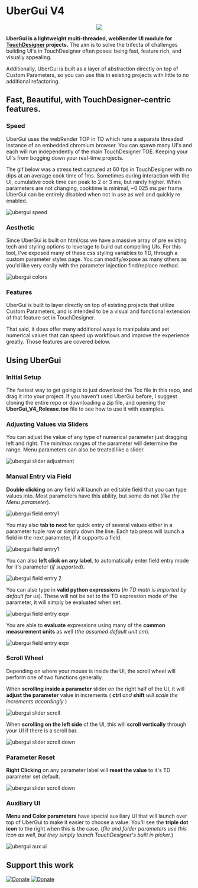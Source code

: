 # UberGui V4

<p align="center">
  <img src="https://www.geopix.io/wp-content/uploads/2021/02/UGV4_header2.gif">
</p>

**UberGui is a lightweight multi-threaded, webRender UI module for [TouchDesigner](https://derivative.ca/) projects.** The aim is to solve the trifecta of challenges building UI's in TouchDesigner often poses: being fast, feature rich, and visually appealing.

Additionally, UberGui is built as a layer of abstraction directly on top of Custom Parameters, so you can use this in existing projects with little to no additional refactoring.



## Fast, Beautiful, with TouchDesigner-centric features.

### Speed
UberGui uses the webRender TOP in TD which runs a separate threaded instance of an embedded chromium browser. You can spawn many UI's and each will run independently of the main TouchDesigner TOE. Keeping your UI's from bogging down your real-time projects.

The gif below was a stress test captured at 60 fps in TouchDesigner with no dips at an average cook time of 1ms. Sometimes during interaction with the UI, cumulative cook time can peak to 2 or 3 ms, but rarely higher. When parameters are not changing, cooktime is minimal, ~0.025 ms per frame. UberGui can be entirely disabled when not in use as well and quickly re enabled.

![ubergui speed](https://www.geopix.io/wp-content/uploads/2021/02/UGV4_header2.gif)

### Aesthetic
Since UberGui is built on html/css we have a massive array of pre existing tech and styling options to leverage to build out compelling UIs. For this tool, I've exposed many of these css styling variables to TD, through a custom parameter styles page. You can modify/expose as many others as you'd like very easily with the parameter injection find/replace method.

![ubergui colors](https://www.geopix.io/wp-content/uploads/2021/02/UGV4_colorChanges2.gif)



### Features
UberGui is built to layer directly on top of existing projects that utilize Custom Parameters, and is intended to be a visual and functional extension of that feature set in TouchDesigner.

That said, it does offer many additional ways to manipulate and set numerical values that can speed up workflows and improve the experience greatly. Those features are covered below.

## Using UberGui

### Initial Setup
The fastest way to get going is to just download the Tox file in this repo, and drag it into your project. If you haven't used UberGui before, I suggest cloning the entire repo or downloading a zip file, and opening the **UberGui_V4_Release.toe** file to see how to use it with examples.

### Adjusting Values via Sliders
You can adjust the value of any type of numerical parameter just dragging left and right. The min/max ranges of the parameter will determine the range. Menu parameters can also be treated like a slider.

![ubergui slider adjustment](https://www.geopix.io/wp-content/uploads/2021/02/UGV4_sliders1-1.gif)

### Manual Entry via Field
**Double clicking** on any field will launch an editable field that you can type values into. Most parameters have this ability, but some do not (*like the Menu parameter*).

![ubergui field entry1](https://www.geopix.io/wp-content/uploads/2021/02/UGV4_fieldsEntry1.gif)

You may also **tab to next** for quick entry of several values either in a parameter tuple row or simply down the line. Each tab press will launch a field in the next parameter, if it supports a field.

![ubergui field entry1](https://www.geopix.io/wp-content/uploads/2021/02/UGV4_tabThrough.gif)

You can also **left click on any label**, to automatically enter field entry mode for it's parameter (*if supported*).

![ubergui field entry 2](https://www.geopix.io/wp-content/uploads/2021/02/UGV4_fieldsEntry2.gif)

You can also type in **valid python expressions** (*in TD math is imported by default for us*).
These will not be set to the TD expression mode of the parameter, it will simply be evaluated when set.

![ubergui field entry expr](https://www.geopix.io/wp-content/uploads/2021/02/UGV4_fieldsEntryExpr.gif)

You are able to **evaluate** expressions using many of the **common measurement units** as well (*the assumed default unit cm*).

![ubergui field entry expr](https://www.geopix.io/wp-content/uploads/2021/02/UGV4_fieldsEntryUnits.gif)

### Scroll Wheel
Depending on where your mouse is inside the UI, the scroll wheel will perform one of two functions generally.

When **scrolling inside a parameter** slider on the right half of the UI, it will **adjust the parameter** value in increments ( **ctrl** *and* **shift** *will scale the increments accordingly* )

![ubergui slider scroll](https://www.geopix.io/wp-content/uploads/2021/02/UGV4_scrollSlider.gif)

When **scrolling on the left side** of the UI, this will **scroll vertically** through your UI if there is a scroll bar.

![ubergui slider scroll down](https://www.geopix.io/wp-content/uploads/2021/02/UGV4_scrolldown.gif)

### Parameter Reset
**Right Clicking** on any parameter label will **reset the value** to it's TD parameter set default.

![ubergui slider scroll down](https://www.geopix.io/wp-content/uploads/2021/02/UGV4_rightclick_reset.gif)

### Auxiliary UI
**Menu and Color parameters** have special auxiliary UI that will launch over top of UberGui to make it easier to choose a value. You'll see the **triple dot icon** to the right when this is the case. (*file and folder parameters use this icon as well, but they simply launch TouchDesigner's built in picker.*)

![ubergui aux ui](https://www.geopix.io/wp-content/uploads/2021/02/UGV4_aux_ui.gif)

## Support this work

[![Donate](https://www.geopix.io/wp-content/uploads/2021/02/paypal.png)](https://www.paypal.com/donate?hosted_button_id=RP8EJAHSDTZ86)
[![Donate](https://www.geopix.io/wp-content/uploads/2021/02/patron2.png)](https://www.patreon.com/EnviralDesign)



